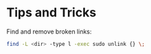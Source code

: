 # Tips and Tricks

Find and remove broken links:

```sh
find -L <dir> -type l -exec sudo unlink {} \;
```
